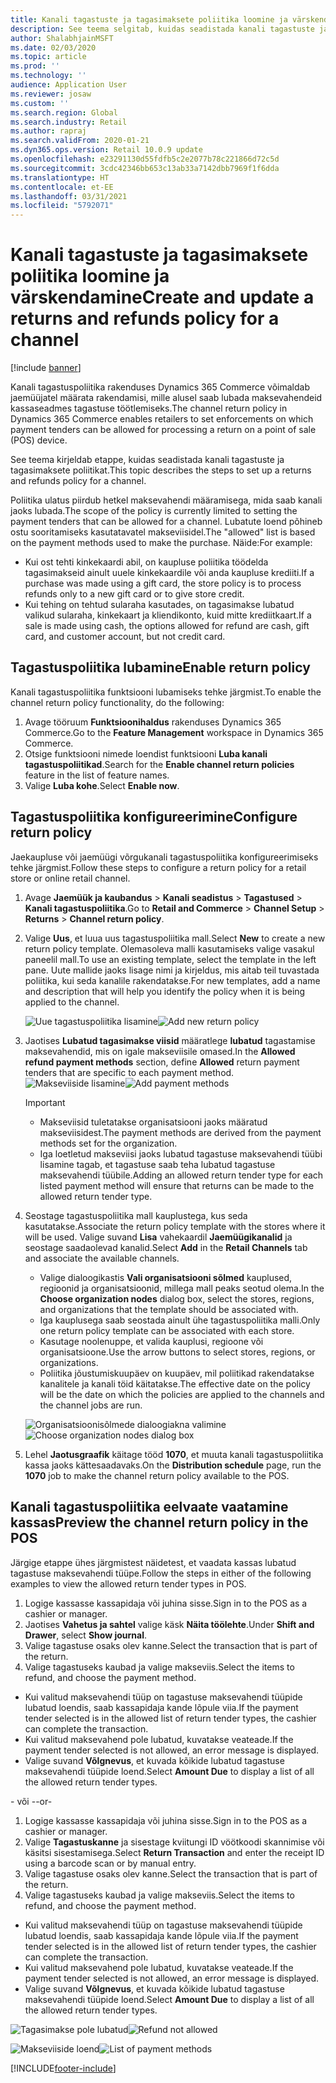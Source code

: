 ```yaml
---
title: Kanali tagastuste ja tagasimaksete poliitika loomine ja värskendamine
description: See teema selgitab, kuidas seadistada kanali tagastuste ja tagasimaksete poliitikat.
author: ShalabhjainMSFT
ms.date: 02/03/2020
ms.topic: article
ms.prod: ''
ms.technology: ''
audience: Application User
ms.reviewer: josaw
ms.custom: ''
ms.search.region: Global
ms.search.industry: Retail
ms.author: rapraj
ms.search.validFrom: 2020-01-21
ms.dyn365.ops.version: Retail 10.0.9 update
ms.openlocfilehash: e23291130d55fdfb5c2e2077b78c221866d72c5d
ms.sourcegitcommit: 3cdc42346bb653c13ab33a7142dbb7969f1f6dda
ms.translationtype: HT
ms.contentlocale: et-EE
ms.lasthandoff: 03/31/2021
ms.locfileid: "5792071"
---
```

# <a name="create-and-update-a-returns-and-refunds-policy-for-a-channel"></a><span data-ttu-id="f33c0-103">Kanali tagastuste ja tagasimaksete poliitika loomine ja värskendamine</span><span class="sxs-lookup"><span data-stu-id="f33c0-103">Create and update a returns and refunds policy for a channel</span></span>

[!include [banner](includes/banner.md)]

<span data-ttu-id="f33c0-104">Kanali tagastuspoliitika rakenduses Dynamics 365 Commerce võimaldab jaemüüjatel määrata rakendamisi, mille alusel saab lubada maksevahendeid kassaseadmes tagastuse töötlemiseks.</span><span class="sxs-lookup"><span data-stu-id="f33c0-104">The channel return policy in Dynamics 365 Commerce enables retailers to set enforcements on which payment tenders can be allowed for processing a return on a point of sale (POS) device.</span></span>  

<span data-ttu-id="f33c0-105">See teema kirjeldab etappe, kuidas seadistada kanali tagastuste ja tagasimaksete poliitikat.</span><span class="sxs-lookup"><span data-stu-id="f33c0-105">This topic describes the steps to set up a returns and refunds policy for a channel.</span></span>

<span data-ttu-id="f33c0-106">Poliitika ulatus piirdub hetkel maksevahendi määramisega, mida saab kanali jaoks lubada.</span><span class="sxs-lookup"><span data-stu-id="f33c0-106">The scope of the policy is currently limited to setting the payment tenders that can be allowed for a channel.</span></span> <span data-ttu-id="f33c0-107">Lubatute loend põhineb ostu sooritamiseks kasutatavatel makseviisidel.</span><span class="sxs-lookup"><span data-stu-id="f33c0-107">The "allowed" list is based on the payment methods used to make the purchase.</span></span> <span data-ttu-id="f33c0-108">Näide:</span><span class="sxs-lookup"><span data-stu-id="f33c0-108">For example:</span></span>

- <span data-ttu-id="f33c0-109">Kui ost tehti kinkekaardi abil, on kaupluse poliitika töödelda tagasimakseid ainult uuele kinkekaardile või anda kaupluse krediiti.</span><span class="sxs-lookup"><span data-stu-id="f33c0-109">If a purchase was made using a gift card, the store policy is to process refunds only to a new gift card or to give store credit.</span></span> 
- <span data-ttu-id="f33c0-110">Kui tehing on tehtud sularaha kasutades, on tagasimakse lubatud valikud sularaha, kinkekaart ja kliendikonto, kuid mitte krediitkaart.</span><span class="sxs-lookup"><span data-stu-id="f33c0-110">If a sale is made using cash, the options allowed for refund are cash, gift card, and customer account, but not credit card.</span></span> 


## <a name="enable-return-policy"></a><span data-ttu-id="f33c0-111">Tagastuspoliitika lubamine</span><span class="sxs-lookup"><span data-stu-id="f33c0-111">Enable return policy</span></span>

<span data-ttu-id="f33c0-112">Kanali tagastuspoliitika funktsiooni lubamiseks tehke järgmist.</span><span class="sxs-lookup"><span data-stu-id="f33c0-112">To enable the channel return policy functionality, do the following:</span></span>

1. <span data-ttu-id="f33c0-113">Avage tööruum **Funktsioonihaldus** rakenduses Dynamics 365 Commerce.</span><span class="sxs-lookup"><span data-stu-id="f33c0-113">Go to the **Feature Management** workspace in Dynamics 365 Commerce.</span></span>
2. <span data-ttu-id="f33c0-114">Otsige funktsiooni nimede loendist funktsiooni **Luba kanali tagastuspoliitikad**.</span><span class="sxs-lookup"><span data-stu-id="f33c0-114">Search for the **Enable channel return policies** feature in the list of feature names.</span></span>
3. <span data-ttu-id="f33c0-115">Valige **Luba kohe**.</span><span class="sxs-lookup"><span data-stu-id="f33c0-115">Select **Enable now**.</span></span> 

## <a name="configure-return-policy"></a><span data-ttu-id="f33c0-116">Tagastuspoliitika konfigureerimine</span><span class="sxs-lookup"><span data-stu-id="f33c0-116">Configure return policy</span></span>

<span data-ttu-id="f33c0-117">Jaekaupluse või jaemüügi võrgukanali tagastuspoliitika konfigureerimiseks tehke järgmist.</span><span class="sxs-lookup"><span data-stu-id="f33c0-117">Follow these steps to configure a return policy for a retail store or online retail channel.</span></span>

1. <span data-ttu-id="f33c0-118">Avage **Jaemüük ja kaubandus** \> **Kanali seadistus** \> **Tagastused** \> **Kanali tagastuspoliitika**.</span><span class="sxs-lookup"><span data-stu-id="f33c0-118">Go to **Retail and Commerce** \> **Channel Setup** \> **Returns** \> **Channel return policy**.</span></span>

2. <span data-ttu-id="f33c0-119">Valige **Uus**, et luua uus tagastuspoliitika mall.</span><span class="sxs-lookup"><span data-stu-id="f33c0-119">Select **New** to create a new return policy template.</span></span> <span data-ttu-id="f33c0-120">Olemasoleva malli kasutamiseks valige vasakul paneelil mall.</span><span class="sxs-lookup"><span data-stu-id="f33c0-120">To use an existing template, select the template in the left pane.</span></span> <span data-ttu-id="f33c0-121">Uute mallide jaoks lisage nimi ja kirjeldus, mis aitab teil tuvastada poliitika, kui seda kanalile rakendatakse.</span><span class="sxs-lookup"><span data-stu-id="f33c0-121">For new templates, add a name and description that will help you identify the policy when it is being applied to the channel.</span></span>

   <span data-ttu-id="f33c0-122">![Uue tagastuspoliitika lisamine](media/Return-policy-page1.png "Uue tagastuspoliitika lisamine")</span><span class="sxs-lookup"><span data-stu-id="f33c0-122">![Add new return policy](media/Return-policy-page1.png "Add new return rolicy")</span></span>
     
   
3. <span data-ttu-id="f33c0-123">Jaotises **Lubatud tagasimakse viisid** määratlege **lubatud** tagastamise maksevahendid, mis on igale makseviisile omased.</span><span class="sxs-lookup"><span data-stu-id="f33c0-123">In the **Allowed refund payment methods** section, define **Allowed** return payment tenders that are specific to each payment method.</span></span>
   <span data-ttu-id="f33c0-124">![Makseviiside lisamine](media/Return-policy-page2.PNG "Lubatud makseviiside määramine makse tüübi kohta")</span><span class="sxs-lookup"><span data-stu-id="f33c0-124">![Add payment methods](media/Return-policy-page2.PNG "Set allowed payment methods per payment type")</span></span>
   
    > [!IMPORTANT]
    > - <span data-ttu-id="f33c0-125">Makseviisid tuletatakse organisatsiooni jaoks määratud makseviisidest.</span><span class="sxs-lookup"><span data-stu-id="f33c0-125">The payment methods are derived from the payment methods set for the organization.</span></span>
    > - <span data-ttu-id="f33c0-126">Iga loetletud makseviisi jaoks lubatud tagastuse maksevahendi tüübi lisamine tagab, et tagastuse saab teha lubatud tagastuse maksevahendi tüübile.</span><span class="sxs-lookup"><span data-stu-id="f33c0-126">Adding an allowed return tender type for each listed payment method will ensure that returns can be made to the allowed return tender type.</span></span>
    
4. <span data-ttu-id="f33c0-127">Seostage tagastuspoliitika mall kauplustega, kus seda kasutatakse.</span><span class="sxs-lookup"><span data-stu-id="f33c0-127">Associate the return policy template with the stores where it will be used.</span></span> <span data-ttu-id="f33c0-128">Valige suvand **Lisa** vahekaardil **Jaemüügikanalid** ja seostage saadaolevad kanalid.</span><span class="sxs-lookup"><span data-stu-id="f33c0-128">Select **Add** in the **Retail Channels** tab and associate the available channels.</span></span> 

    - <span data-ttu-id="f33c0-129">Valige dialoogikastis **Vali organisatsiooni sõlmed** kauplused, regioonid ja organisatsioonid, millega mall peaks seotud olema.</span><span class="sxs-lookup"><span data-stu-id="f33c0-129">In the **Choose organization nodes** dialog box, select the stores, regions, and organizations that the template should be associated with.</span></span>
    - <span data-ttu-id="f33c0-130">Iga kauplusega saab seostada ainult ühe tagastuspoliitika malli.</span><span class="sxs-lookup"><span data-stu-id="f33c0-130">Only one return policy template can be associated with each store.</span></span>
    - <span data-ttu-id="f33c0-131">Kasutage noolenuppe, et valida kauplusi, regioone või organisatsioone.</span><span class="sxs-lookup"><span data-stu-id="f33c0-131">Use the arrow buttons to select stores, regions, or organizations.</span></span>
    - <span data-ttu-id="f33c0-132">Poliitika jõustumiskuupäev on kuupäev, mil poliitikad rakendatakse kanalitele ja kanali töid käitatakse.</span><span class="sxs-lookup"><span data-stu-id="f33c0-132">The effective date on the policy will be the date on which the policies are applied to the channels and the channel jobs are run.</span></span> 

    <span data-ttu-id="f33c0-133">![Organisatsioonisõlmede dialoogiakna valimine](media/Return-policy-page3.PNG "Organisatsioonisõlmede dialoogiakna valimine")</span><span class="sxs-lookup"><span data-stu-id="f33c0-133">![Choose organization nodes dialog box](media/Return-policy-page3.PNG "Choose organization nodes dialog box")</span></span>

5. <span data-ttu-id="f33c0-134">Lehel **Jaotusgraafik** käitage tööd **1070**, et muuta kanali tagastuspoliitika kassa jaoks kättesaadavaks.</span><span class="sxs-lookup"><span data-stu-id="f33c0-134">On the **Distribution schedule** page, run the **1070** job to make the channel return policy available to the POS.</span></span>

## <a name="preview-the-channel-return-policy-in-the-pos"></a><span data-ttu-id="f33c0-135">Kanali tagastuspoliitika eelvaate vaatamine kassas</span><span class="sxs-lookup"><span data-stu-id="f33c0-135">Preview the channel return policy in the POS</span></span>

<span data-ttu-id="f33c0-136">Järgige etappe ühes järgmistest näidetest, et vaadata kassas lubatud tagastuse maksevahendi tüüpe.</span><span class="sxs-lookup"><span data-stu-id="f33c0-136">Follow the steps in either of the following examples to view the allowed return tender types in POS.</span></span>

1. <span data-ttu-id="f33c0-137">Logige kassasse kassapidaja või juhina sisse.</span><span class="sxs-lookup"><span data-stu-id="f33c0-137">Sign in to the POS as a cashier or manager.</span></span>
2. <span data-ttu-id="f33c0-138">Jaotises **Vahetus ja sahtel** valige käsk **Näita töölehte**.</span><span class="sxs-lookup"><span data-stu-id="f33c0-138">Under **Shift and Drawer**, select **Show journal**.</span></span>
3. <span data-ttu-id="f33c0-139">Valige tagastuse osaks olev kanne.</span><span class="sxs-lookup"><span data-stu-id="f33c0-139">Select the transaction that is part of the return.</span></span> 
4. <span data-ttu-id="f33c0-140">Valige tagastuseks kaubad ja valige makseviis.</span><span class="sxs-lookup"><span data-stu-id="f33c0-140">Select the items to refund, and choose the payment method.</span></span>  
- <span data-ttu-id="f33c0-141">Kui valitud maksevahendi tüüp on tagastuse maksevahendi tüüpide lubatud loendis, saab kassapidaja kande lõpule viia.</span><span class="sxs-lookup"><span data-stu-id="f33c0-141">If the payment tender selected is in the allowed list of return tender types, the cashier can complete the transaction.</span></span>
- <span data-ttu-id="f33c0-142">Kui valitud maksevahend pole lubatud, kuvatakse veateade.</span><span class="sxs-lookup"><span data-stu-id="f33c0-142">If the payment tender selected is not allowed, an error message is displayed.</span></span>
- <span data-ttu-id="f33c0-143">Valige suvand **Võlgnevus**, et kuvada kõikide lubatud tagastuse maksevahendi tüüpide loend.</span><span class="sxs-lookup"><span data-stu-id="f33c0-143">Select **Amount Due** to display a list of all the allowed return tender types.</span></span>

<span data-ttu-id="f33c0-144">- või -</span><span class="sxs-lookup"><span data-stu-id="f33c0-144">-or-</span></span>

1. <span data-ttu-id="f33c0-145">Logige kassasse kassapidaja või juhina sisse.</span><span class="sxs-lookup"><span data-stu-id="f33c0-145">Sign in to the POS as a cashier or manager.</span></span>
2. <span data-ttu-id="f33c0-146">Valige **Tagastuskanne** ja sisestage kviitungi ID vöötkoodi skannimise või käsitsi sisestamisega.</span><span class="sxs-lookup"><span data-stu-id="f33c0-146">Select **Return Transaction** and enter the receipt ID using a barcode scan or by manual entry.</span></span> 
3. <span data-ttu-id="f33c0-147">Valige tagastuse osaks olev kanne.</span><span class="sxs-lookup"><span data-stu-id="f33c0-147">Select the transaction that is part of the return.</span></span> 
4. <span data-ttu-id="f33c0-148">Valige tagastuseks kaubad ja valige makseviis.</span><span class="sxs-lookup"><span data-stu-id="f33c0-148">Select the items to refund, and choose the payment method.</span></span>  
- <span data-ttu-id="f33c0-149">Kui valitud maksevahendi tüüp on tagastuse maksevahendi tüüpide lubatud loendis, saab kassapidaja kande lõpule viia.</span><span class="sxs-lookup"><span data-stu-id="f33c0-149">If the payment tender selected is in the allowed list of return tender types, the cashier can complete the transaction.</span></span>
- <span data-ttu-id="f33c0-150">Kui valitud maksevahend pole lubatud, kuvatakse veateade.</span><span class="sxs-lookup"><span data-stu-id="f33c0-150">If the payment tender selected is not allowed, an error message is displayed.</span></span>
- <span data-ttu-id="f33c0-151">Valige suvand **Võlgnevus**, et kuvada kõikide lubatud tagastuse maksevahendi tüüpide loend.</span><span class="sxs-lookup"><span data-stu-id="f33c0-151">Select **Amount Due** to display a list of all the allowed return tender types.</span></span>

<span data-ttu-id="f33c0-152">![Tagasimakse pole lubatud](media/Return-policy-page6.png "Tagasimakse tüüp ei ole lubatud")</span><span class="sxs-lookup"><span data-stu-id="f33c0-152">![Refund not allowed](media/Return-policy-page6.png "Refund type not allowed")</span></span>



<span data-ttu-id="f33c0-153">![Makseviiside loend](media/Return-policy-page5.PNG "Tagasimakse tüübid on lubatud")</span><span class="sxs-lookup"><span data-stu-id="f33c0-153">![List of payment methods](media/Return-policy-page5.PNG "Refund types allowed")</span></span>


[!INCLUDE[footer-include](../includes/footer-banner.md)]
